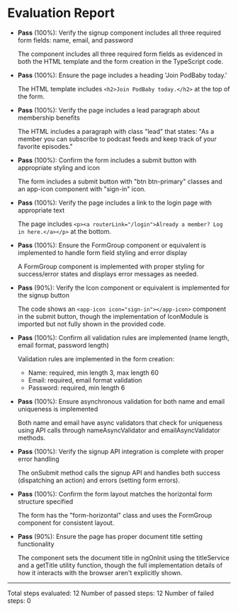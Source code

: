 # Evaluation Report

- **Pass** (100%): Verify the signup component includes all three required form fields: name, email, and password
  
  The component includes all three required form fields as evidenced in both the HTML template and the form creation in the TypeScript code.

- **Pass** (100%): Ensure the page includes a heading 'Join PodBaby today.'
  
  The HTML template includes `<h2>Join PodBaby today.</h2>` at the top of the form.

- **Pass** (100%): Verify the page includes a lead paragraph about membership benefits
  
  The HTML includes a paragraph with class "lead" that states: "As a member you can subscribe to podcast feeds and keep track of your favorite episodes."

- **Pass** (100%): Confirm the form includes a submit button with appropriate styling and icon
  
  The form includes a submit button with "btn btn-primary" classes and an app-icon component with "sign-in" icon.

- **Pass** (100%): Verify the page includes a link to the login page with appropriate text
  
  The page includes `<p><a routerLink="/login">Already a member? Log in here.</a></p>` at the bottom.

- **Pass** (100%): Ensure the FormGroup component or equivalent is implemented to handle form field styling and error display
  
  A FormGroup component is implemented with proper styling for success/error states and displays error messages as needed.

- **Pass** (90%): Verify the Icon component or equivalent is implemented for the signup button
  
  The code shows an `<app-icon icon="sign-in"></app-icon>` component in the submit button, though the implementation of IconModule is imported but not fully shown in the provided code.

- **Pass** (100%): Confirm all validation rules are implemented (name length, email format, password length)
  
  Validation rules are implemented in the form creation:
  - Name: required, min length 3, max length 60
  - Email: required, email format validation
  - Password: required, min length 6

- **Pass** (100%): Ensure asynchronous validation for both name and email uniqueness is implemented
  
  Both name and email have async validators that check for uniqueness using API calls through nameAsyncValidator and emailAsyncValidator methods.

- **Pass** (100%): Verify the signup API integration is complete with proper error handling
  
  The onSubmit method calls the signup API and handles both success (dispatching an action) and errors (setting form errors).

- **Pass** (100%): Confirm the form layout matches the horizontal form structure specified
  
  The form has the "form-horizontal" class and uses the FormGroup component for consistent layout.

- **Pass** (90%): Ensure the page has proper document title setting functionality
  
  The component sets the document title in ngOnInit using the titleService and a getTitle utility function, though the full implementation details of how it interacts with the browser aren't explicitly shown.

---

Total steps evaluated: 12
Number of passed steps: 12
Number of failed steps: 0